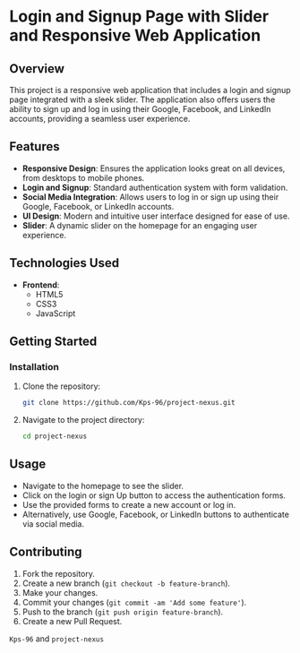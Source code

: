 # Login and Signup Page with Slider and Responsive Web Application

## Overview

This project is a responsive web application that includes a login and signup page integrated with a sleek slider. The application also offers users the ability to sign up and log in using their Google, Facebook, and LinkedIn accounts, providing a seamless user experience.

## Features

- **Responsive Design**: Ensures the application looks great on all devices, from desktops to mobile phones.
- **Login and Signup**: Standard authentication system with form validation.
- **Social Media Integration**: Allows users to log in or sign up using their Google, Facebook, or LinkedIn accounts.
- **UI Design**: Modern and intuitive user interface designed for ease of use.
- **Slider**: A dynamic slider on the homepage for an engaging user experience.

## Technologies Used

- **Frontend**:
  - HTML5
  - CSS3
  - JavaScript

## Getting Started

### Installation

1. Clone the repository:
   ```bash
   git clone https://github.com/Kps-96/project-nexus.git
   ```
2. Navigate to the project directory:
   ```bash
   cd project-nexus
   ```

## Usage

- Navigate to the homepage to see the slider.
- Click on the login or sign Up button to access the authentication forms.
- Use the provided forms to create a new account or log in.
- Alternatively, use Google, Facebook, or LinkedIn buttons to authenticate via social media.

## Contributing

1. Fork the repository.
2. Create a new branch (`git checkout -b feature-branch`).
3. Make your changes.
4. Commit your changes (`git commit -am 'Add some feature'`).
5. Push to the branch (`git push origin feature-branch`).
6. Create a new Pull Request.


 `Kps-96` and `project-nexus`
